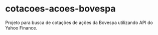 # cotacoes-acoes-bovespa
Projeto para busca de cotações de ações da Bovespa utilizando API do Yahoo Finance.
